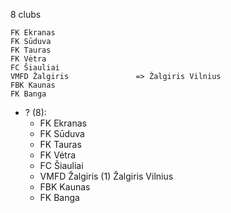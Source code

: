 8 clubs

```
FK Ekranas                  
FK Sūduva                   
FK Tauras                   
FK Vėtra                    
FC Šiauliai                 
VMFD Žalgiris               => Žalgiris Vilnius
FBK Kaunas                  
FK Banga                    
```



- ? (8): 
  - FK Ekranas 
  - FK Sūduva 
  - FK Tauras 
  - FK Vėtra 
  - FC Šiauliai 
  - VMFD Žalgiris  (1) Žalgiris Vilnius
  - FBK Kaunas 
  - FK Banga 


